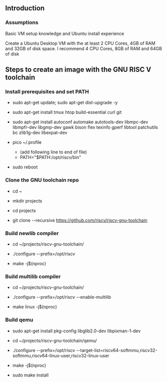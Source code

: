 ## Introduction

### Assumptions

Basic VM setup knowledge and Ubuntu install experience

Create a Ubuntu Desktop VM with the at least 2 CPU Cores, 4GB of RAM and 32GB of disk space.  I recommend 4 CPU Cores, 8GB of RAM and 64GB of disk

## Steps to create an image with the GNU RISC V toolchain

### Install prerequisites and set PATH

- sudo apt-get update; sudo apt-get dist-upgrade -y

- sudo apt-get install tmux htop build-essential curl git

- sudo apt-get install autoconf automake autotools-dev libmpc-dev libmpfr-dev libgmp-dev gawk bison flex texinfo gperf libtool patchutils bc zlib1g-dev libexpat-dev

- pico \~/.profile
    - (add following line to end of file)
    - PATH="$PATH:/opt/riscv/bin"

- sudo reboot

### Clone the GNU toolchain repo

- cd \~

- mkdir projects

- cd projects

- git clone --recursive https://github.com/riscv/riscv-gnu-toolchain

### Build newlib compiler

- cd \~/projects/riscv-gnu-toolchain/

- ./configure --prefix=/opt/riscv

- make -j$(nproc)

### Build multilib compiler

- cd \~/projects/riscv-gnu-toolchain/

- ./configure --prefix=/opt/riscv --enable-multilib

- make linux -j$(nproc)

### Build qemu

- sudo apt-get install pkg-config libglib2.0-dev libpixman-1-dev

- cd \~/projects/riscv-gnu-toolchain/qemu/

- ./configure --prefix=/opt/riscv --target-list=riscv64-softmmu,riscv32-softmmu,riscv64-linux-user,riscv32-linux-user

- make -j$(nproc)

- sudo make install
